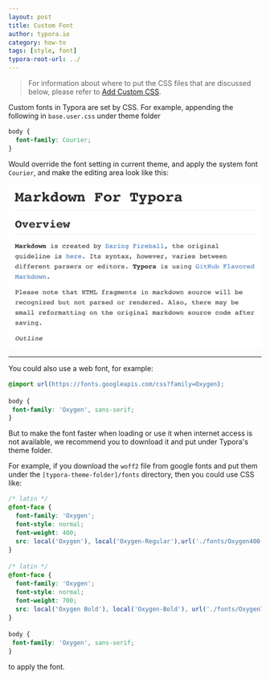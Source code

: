 ```yaml
---
layout: post
title: Custom Font
author: typora.io
category: how-to
tags: [style, font]
typora-root-url: ../
---
```


> For information about where to put the CSS files that are discussed below, please refer to [Add Custom CSS](/Add-Custom-CSS/).

Custom fonts in Typora are set by CSS. For example, appending the following in `base.user.css` under theme folder

```css
body {
  font-family: Courier;
}
```

Would override the font setting in current theme, and apply the system font `Courier`, and make the editing area look like this: 

![1](/media/custom-font/1.png)

---

You could also use a web font, for example:

```css
@import url(https://fonts.googleapis.com/css?family=Oxygen);

body {
 font-family: 'Oxygen', sans-serif; 
}
```

But to make the font faster when loading or use it when internet access is not available, we recommend you to download it and put under Typora's theme folder.

For example, if you download the `woff2` file from google fonts and put them under the `[typora-theme-folder]/fonts` directory, then you could use CSS like:

```css
/* latin */
@font-face {
  font-family: 'Oxygen';
  font-style: normal;
  font-weight: 400;
  src: local('Oxygen'), local('Oxygen-Regular'),url('./fonts/Oxygen400.woff2') format('woff2');
}

/* latin */
@font-face {
  font-family: 'Oxygen';
  font-style: normal;
  font-weight: 700;
  src: local('Oxygen Bold'), local('Oxygen-Bold'), url('./fonts/Oxygen700.woff2') format('woff2');
}

body {
 font-family: 'Oxygen', sans-serif; 
}
```

to apply the font.